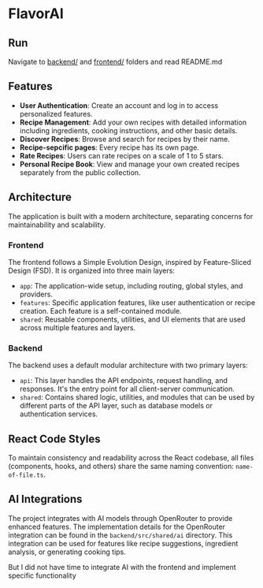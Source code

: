 # FlavorAI

## Run

Navigate to [backend/](./backend) and [frontend/](./frontend) folders and read README.md

## Features

- **User Authentication**: Create an account and log in to access personalized features.
- **Recipe Management**: Add your own recipes with detailed information including ingredients, cooking instructions, and other basic details.
- **Discover Recipes**: Browse and search for recipes by their name.
- **Recipe-sepcific pages**: Every recipe has its own page.
- **Rate Recipes**: Users can rate recipes on a scale of 1 to 5 stars.
- **Personal Recipe Book**: View and manage your own created recipes separately from the public collection.

## Architecture

The application is built with a modern architecture, separating concerns for maintainability and scalability.

### Frontend

The frontend follows a Simple Evolution Design, inspired by Feature-Sliced Design (FSD). It is organized into three main layers:

- `app`: The application-wide setup, including routing, global styles, and providers.
- `features`: Specific application features, like user authentication or recipe creation. Each feature is a self-contained module.
- `shared`: Reusable components, utilities, and UI elements that are used across multiple features and layers.

### Backend

The backend uses a default modular architecture with two primary layers:

- `api`: This layer handles the API endpoints, request handling, and responses. It's the entry point for all client-server communication.
- `shared`: Contains shared logic, utilities, and modules that can be used by different parts of the API layer, such as database models or authentication services.

## React Code Styles

To maintain consistency and readability across the React codebase, all files (components, hooks, and others) share the same naming convention: `name-of-file.ts`.

## AI Integrations

The project integrates with AI models through OpenRouter to provide enhanced features. The implementation details for the OpenRouter integration can be found in the `backend/src/shared/ai` directory. This integration can be used for features like recipe suggestions, ingredient analysis, or generating cooking tips.

But I did not have time to integrate AI with the frontend and implement specific functionality
